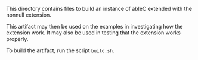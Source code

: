 This directory contains files to build an instance of ableC extended
with the nonnull extension.

This artifact may then be used on the examples in investigating how
the extension work.  It may also be used in testing that the extension
works properly.

To build the artifact, run the script ``build.sh``.
